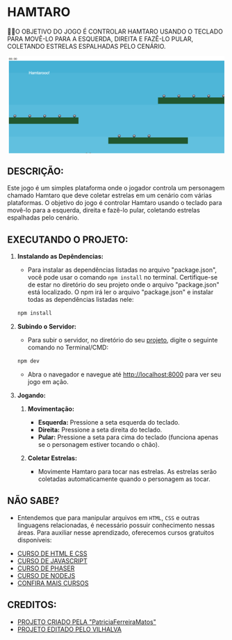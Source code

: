 # HAMTARO
👨‍🏫O OBJETIVO DO JOGO É CONTROLAR HAMTARO USANDO O TECLADO PARA MOVÊ-LO PARA A ESQUERDA, DIREITA E FAZÊ-LO PULAR, COLETANDO ESTRELAS ESPALHADAS PELO CENÁRIO.

<img src="FOTO.png" align="center" width="500"> <br> 

## DESCRIÇÃO:
Este jogo é um simples plataforma onde o jogador controla um personagem chamado Hamtaro que deve coletar estrelas em um cenário com várias plataformas. O objetivo do jogo é controlar Hamtaro usando o teclado para movê-lo para a esquerda, direita e fazê-lo pular, coletando estrelas espalhadas pelo cenário.

## EXECUTANDO O PROJETO:
1. **Instalando as Depêndencias:**
   - Para instalar as dependências listadas no arquivo "package.json", você pode usar o comando `npm install` no terminal. Certifique-se de estar no diretório do seu projeto onde o arquivo "package.json" está localizado. O npm irá ler o arquivo "package.json" e instalar todas as dependências listadas nele:

   ```bash
   npm install
   ```

2. **Subindo o Servidor:**
   - Para subir o servidor, no diretório do seu [projeto](./CODIGO/), digite o seguinte comando no Terminal/CMD:
   ```bash
   npm dev
   ```

   - Abra o navegador e navegue até [http://localhost:8000](http://localhost:8000) para ver seu jogo em ação.

3. **Jogando:**
   1. **Movimentação:**
      - **Esquerda:** Pressione a seta esquerda do teclado.
      - **Direita:** Pressione a seta direita do teclado.
      - **Pular:** Pressione a seta para cima do teclado (funciona apenas se o personagem estiver tocando o chão).

   2. **Coletar Estrelas:**
      - Movimente Hamtaro para tocar nas estrelas. As estrelas serão coletadas automaticamente quando o personagem as tocar.

## NÃO SABE?
- Entendemos que para manipular arquivos em `HTML`, `CSS` e outras linguagens relacionadas, é necessário possuir conhecimento nessas áreas. Para auxiliar nesse aprendizado, oferecemos cursos gratuitos disponíveis:
* [CURSO DE HTML E CSS](https://github.com/VILHALVA/CURSO-DE-HTML-E-CSS)
* [CURSO DE JAVASCRIPT](https://github.com/VILHALVA/CURSO-DE-JAVASCRIPT)
* [CURSO DE PHASER](https://github.com/VILHALVA/CURSO-DE-PHASER)
* [CURSO DE NODEJS](https://github.com/VILHALVA/CURSO-DE-NODEJS)
* [CONFIRA MAIS CURSOS](https://github.com/VILHALVA?tab=repositories&q=+topic:CURSO)

## CREDITOS:
- [PROJETO CRIADO PELA "PatriciaFerreiraMatos"](https://github.com/PatriciaFerreiraMatos/JogoJS)
- [PROJETO EDITADO PELO VILHALVA](https://github.com/VILHALVA)




